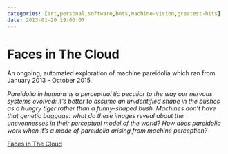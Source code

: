 ```yaml
---
categories: [art,personal,software,bots,machine-vision,greatest-hits]
date: 2013-01-20 19:00:07
---
```


# Faces in The Cloud

An ongoing, automated exploration of machine pareidolia which ran from January 2013 - October 2015. 

_Pareidolia in humans is a perceptual tic peculiar to the way our nervous systems evolved: it’s better to assume an unidentified shape in the bushes as a hungry tiger rather than a funny-shaped bush. Machines don’t have that genetic baggage: what do these images reveal about the unevennesses in their perceptual model of the world? How does pareidolia work when it’s a mode of pareidolia arising from machine perception?_

[Faces in The Cloud](https://facesinthecloud.tumblr.com/)